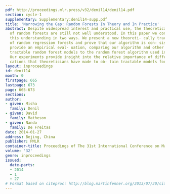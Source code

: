 ```yaml
---
pdf: http://proceedings.mlr.press/v32/denil14/denil14.pdf
section: cycle-1
supplementary: Supplementary:denil14-supp.pdf
title: 'Narrowing the Gap: Random Forests In Theory and In Practice'
abstract: Despite widespread interest and practical use, the theoretical properties
  of random forests are still not well understood. In this paper we contribute to
  this understanding in two ways. We present a new theoreti- cally tractable variant
  of random regression forests and prove that our algorithm is con- sistent. We also
  provide an empirical eval- uation, comparing our algorithm and other theoretically
  tractable random forest models to the random forest algorithm used in prac- tice.
  Our experiments provide insight into the relative importance of different simplifi-
  cations that theoreticians have made to ob- tain tractable models for analysis.
layout: inproceedings
id: denil14
month: 0
firstpage: 665
lastpage: 673
page: 665-673
sections: 
author:
- given: Misha
  family: Denil
- given: David
  family: Matheson
- given: Nando
  family: De Freitas
date: 2014-01-27
address: Bejing, China
publisher: PMLR
container-title: Proceedings of The 31st International Conference on Machine Learning
volume: '32'
genre: inproceedings
issued:
  date-parts:
  - 2014
  - 1
  - 27
# Format based on citeproc: http://blog.martinfenner.org/2013/07/30/citeproc-yaml-for-bibliographies/
---
```

